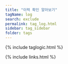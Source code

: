 ```yaml
---
title: "이력 확인 알아보기"
tagName: log
search: exclude
permalink: tag_log.html
sidebar: tag_sidebar
folder: tags
---
```

{% include taglogic.html %}

{% include links.html %}
